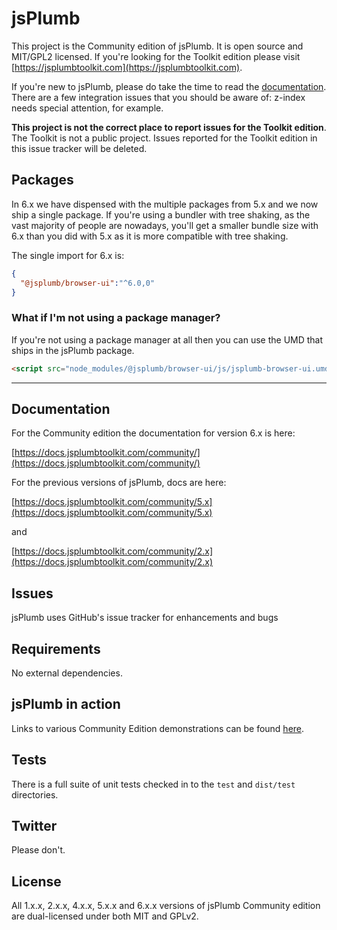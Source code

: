# jsPlumb

This project is the Community edition of jsPlumb. It is open source and MIT/GPL2 licensed. If you're looking for the Toolkit edition please visit [https://jsplumbtoolkit.com](https://jsplumbtoolkit.com).

If you're new to jsPlumb, please do take the time to read the [documentation](https://docs.jsplumbtoolkit.com/community/). 
There are a few integration issues that you should be aware of: z-index needs special attention, for example.

**This project is not the correct place to report issues for the Toolkit edition**. The Toolkit is not a public project. Issues reported for the Toolkit edition in this issue tracker will be deleted.


## Packages

In 6.x we have dispensed with the multiple packages from 5.x and we now ship a single package. If you're using a bundler with tree shaking, as the vast majority of people are nowadays, you'll get a smaller bundle size with 6.x than you did with 5.x as it is more compatible with tree shaking.

The single import for 6.x is:

```json
{
  "@jsplumb/browser-ui":"^6.0,0"
}
``` 

### What if I'm not using a package manager?

If you're not using a package manager at all then you can use the UMD that ships in the jsPlumb package.

```html
<script src="node_modules/@jsplumb/browser-ui/js/jsplumb-browser-ui.umd.js"></script>
```

---

## Documentation

For the Community edition the documentation for version 6.x is here:

[https://docs.jsplumbtoolkit.com/community/](https://docs.jsplumbtoolkit.com/community/)

For the previous versions of jsPlumb, docs are here:

[https://docs.jsplumbtoolkit.com/community/5.x](https://docs.jsplumbtoolkit.com/community/5.x)

and

[https://docs.jsplumbtoolkit.com/community/2.x](https://docs.jsplumbtoolkit.com/community/2.x)


## Issues

jsPlumb uses GitHub's issue tracker for enhancements and bugs

## Requirements

No external dependencies.

## jsPlumb in action

Links to various Community Edition demonstrations can be found [here](https://community.jsplumbtoolkit.com).

## Tests

There is a full suite of unit tests checked in to the `test` and `dist/test` directories.

## Twitter

Please don't.

## License

All 1.x.x, 2.x.x, 4.x.x, 5.x.x and 6.x.x versions of jsPlumb Community edition are dual-licensed under both MIT and GPLv2. 
